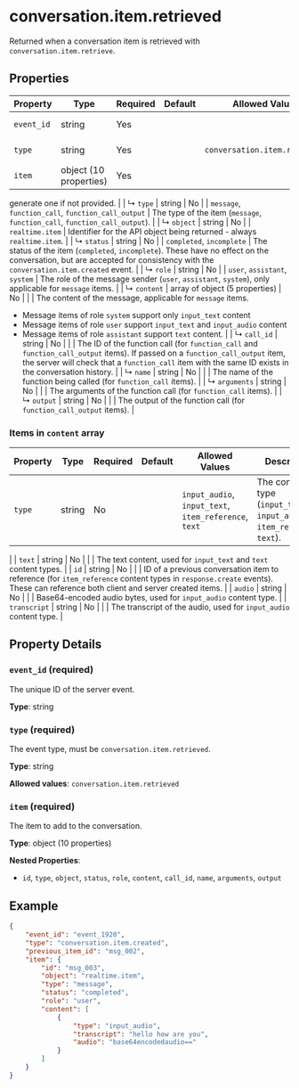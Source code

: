 # conversation.item.retrieved

Returned when a conversation item is retrieved with `conversation.item.retrieve`.


## Properties

| Property | Type | Required | Default | Allowed Values | Description |
| -------- | ---- | -------- | ------- | -------------- | ----------- |
| `event_id` | string | Yes |  |  | The unique ID of the server event. |
| `type` | string | Yes |  | `conversation.item.retrieved` | The event type, must be `conversation.item.retrieved`. |
| `item` | object (10 properties) | Yes |  |  | The item to add to the conversation. |
generate one if not provided.
 |
|   ↳ `type` | string | No |  | `message`, `function_call`, `function_call_output` | The type of the item (`message`, `function_call`, `function_call_output`).
 |
|   ↳ `object` | string | No |  | `realtime.item` | Identifier for the API object being returned - always `realtime.item`.
 |
|   ↳ `status` | string | No |  | `completed`, `incomplete` | The status of the item (`completed`, `incomplete`). These have no effect 
on the conversation, but are accepted for consistency with the 
`conversation.item.created` event.
 |
|   ↳ `role` | string | No |  | `user`, `assistant`, `system` | The role of the message sender (`user`, `assistant`, `system`), only 
applicable for `message` items.
 |
|   ↳ `content` | array of object (5 properties) | No |  |  | The content of the message, applicable for `message` items. 
- Message items of role `system` support only `input_text` content
- Message items of role `user` support `input_text` and `input_audio` 
  content
- Message items of role `assistant` support `text` content.
 |
|   ↳ `call_id` | string | No |  |  | The ID of the function call (for `function_call` and 
`function_call_output` items). If passed on a `function_call_output` 
item, the server will check that a `function_call` item with the same 
ID exists in the conversation history.
 |
|   ↳ `name` | string | No |  |  | The name of the function being called (for `function_call` items).
 |
|   ↳ `arguments` | string | No |  |  | The arguments of the function call (for `function_call` items).
 |
|   ↳ `output` | string | No |  |  | The output of the function call (for `function_call_output` items).
 |


### Items in `content` array

| Property | Type | Required | Default | Allowed Values | Description |
| -------- | ---- | -------- | ------- | -------------- | ----------- |
| `type` | string | No |  | `input_audio`, `input_text`, `item_reference`, `text` | The content type (`input_text`, `input_audio`, `item_reference`, `text`).
 |
| `text` | string | No |  |  | The text content, used for `input_text` and `text` content types.
 |
| `id` | string | No |  |  | ID of a previous conversation item to reference (for `item_reference`
content types in `response.create` events). These can reference both
client and server created items.
 |
| `audio` | string | No |  |  | Base64-encoded audio bytes, used for `input_audio` content type.
 |
| `transcript` | string | No |  |  | The transcript of the audio, used for `input_audio` content type.
 |

## Property Details

### `event_id` (required)

The unique ID of the server event.

**Type**: string

### `type` (required)

The event type, must be `conversation.item.retrieved`.

**Type**: string

**Allowed values**: `conversation.item.retrieved`

### `item` (required)

The item to add to the conversation.

**Type**: object (10 properties)

**Nested Properties**:

* `id`, `type`, `object`, `status`, `role`, `content`, `call_id`, `name`, `arguments`, `output`

## Example

```json
{
    "event_id": "event_1920",
    "type": "conversation.item.created",
    "previous_item_id": "msg_002",
    "item": {
        "id": "msg_003",
        "object": "realtime.item",
        "type": "message",
        "status": "completed",
        "role": "user",
        "content": [
            {
                "type": "input_audio",
                "transcript": "hello how are you",
                "audio": "base64encodedaudio=="
            }
        ]
    }
}

```

